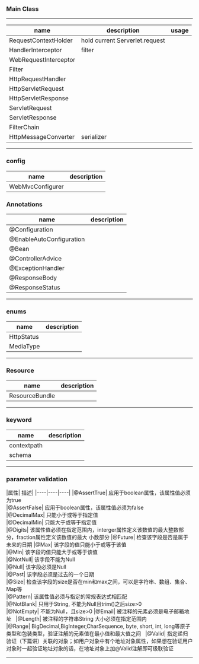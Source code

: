 <!--
 * @Descripttion: 
 * @version: 
 * @Author: fuanlei
 * @Date: 2019-10-25 11:23:02
 * @LastEditors: fuanlei
 * @LastEditTime: 2019-10-25 17:09:59
 -->
### Main Class
----
|name|description|usage|
|---|--|--|
|RequestContextHolder|hold current Serverlet.request||
|HandlerInterceptor|filter|
|WebRequestInterceptor||
|Filter||
|HttpRequestHandler||
|HttpServletRequest||
|HttpServletResponse||
|ServletRequest||
|ServletResponse||
|FilterChain||
|HttpMessageConverter|serializer|
----

### config

|name|description|
|---|---|
|WebMvcConfigurer||

### Annotations

|name|description|
|----|-----|
|@Configuration||
|@EnableAutoConfiguration||
|@Bean||
|@ControllerAdvice||
|@ExceptionHandler||
|@ResponseBody||
|@ResponseStatus||

-----

### enums

|name|description|
|---|---|
|HttpStatus||
|MediaType||

-------

### Resource

|name|description|
|----|---|
|ResourceBundle||

----

### keyword

|name|description|
|---|---|
|contextpath||
|schema||

-----

### parameter validation

|属性|	描述|
|----|----|----|
|@AssertTrue|	应用于boolean属性，该属性值必须为true	
|@AssertFalse|	应用于boolean属性，该属性值必须为false	
|@DecimalMax|	只能小于或等于指定值	
|@DecimalMin|	只能大于或等于指定值	
|@Digits|	该属性值必须在指定范围内，interger属性定义该数值的最大整数部分，fraction属性定义该数值的最大 小数部分	
|@Future|	检查该字段是否是属于未来的日期	
|@Max|	该字段的值只能小于或等于该值	
|@Min|	该字段的值只能大于或等于该值	
|@NotNull|	该字段不能为Null	
|@Null|	该字段必须是Null	
|@Past|	该字段必须是过去的一个日期	
|@Size|	检查该字段的size是否在min和max之间，可以是字符串、数组、集合、Map等	
|@Pattern|	该属性值必须与指定的常规表达式相匹配	
|@NotBlank|	只用于String, 不能为Null且trim()之后size>0	
|@NotEmpty|	不能为Null，且size>0	
|@Email|	被注释的元素必须是电子邮箱地址	 
|@Length|	被注释的字符串String 大小必须在指定范围内	
|@Range|	BigDecimal,BigInteger,CharSequence, byte, short, int, long等原子类型和包装类型，验证注解的元素值在最小值和最大值之间	 
|@Valid|	指定递归验证（下篇讲）关联的对象；如用户对象中有个地址对象属性，如果想在验证用户对象时一起验证地址对象的话，在地址对象上加@Valid注解即可级联验证

------